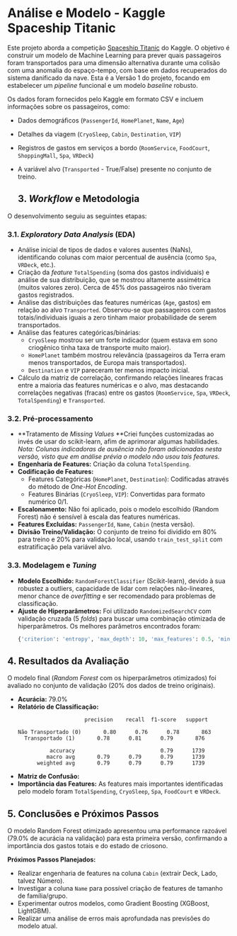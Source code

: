 # Análise e Modelo - Kaggle Spaceship Titanic 

Este projeto aborda a competição [Spaceship Titanic](https://www.kaggle.com/competitions/spaceship-titanic) do Kaggle. O objetivo é construir um modelo de Machine Learning para prever quais passageiros foram transportados para uma dimensão alternativa durante uma colisão com uma anomalia do espaço-tempo, com base em dados recuperados do sistema danificado da nave. Esta é a Versão 1 do projeto, focando em estabelecer um *pipeline* funcional e um modelo *baseline* robusto.

Os dados foram fornecidos pelo Kaggle em formato CSV e incluem informações sobre os passageiros, como:

* Dados demográficos (`PassengerId`, `HomePlanet`, `Name`, `Age`)
* Detalhes da viagem (`CryoSleep`, `Cabin`, `Destination`, `VIP`)
* Registros de gastos em serviços a bordo (`RoomService`, `FoodCourt`, `ShoppingMall`, `Spa`, `VRDeck`)
* A variável alvo (`Transported` - True/False) presente no conjunto de treino.

  ## 3. *Workflow* e Metodologia

O desenvolvimento seguiu as seguintes etapas:

### 3.1. *Exploratory Data Analysis* (EDA)

* Análise inicial de tipos de dados e valores ausentes (NaNs), identificando colunas com maior percentual de ausência (como `Spa`, `VRDeck`, etc.).
* Criação da *feature* `TotalSpending` (soma dos gastos individuais) e análise de sua distribuição, que se mostrou altamente assimétrica (muitos valores zero). Cerca de 45% dos passageiros não tiveram gastos registrados.
* Análise das distribuições das features numéricas (`Age`, gastos) em relação ao alvo `Transported`. Observou-se que passageiros com gastos totais/individuais iguais a zero tinham maior probabilidade de serem transportados.
* Análise das features categóricas/binárias:
    * `CryoSleep` mostrou ser um forte indicador (quem estava em sono criogênico tinha taxa de transporte muito maior).
    * `HomePlanet` também mostrou relevância (passageiros da Terra eram menos transportados, de Europa mais transportados).
    * `Destination` e `VIP` pareceram ter menos impacto inicial.
* Cálculo da matriz de correlação, confirmando relações lineares fracas entre a maioria das features numéricas e o alvo, mas destacando correlações negativas (fracas) entre os gastos (`RoomService`, `Spa`, `VRDeck`, `TotalSpending`) e `Transported`.

### 3.2. Pré-processamento

* **Tratamento de *Missing Values* **Criei funções customizadas ao invés de usar do scikit-learn, afim de aprimorar algumas habilidades. *Nota: Colunas indicadoras de ausência não foram adicionadas nesta versão, visto que em análise prévia o modelo não usou tais features.*
* **Engenharia de Features:** Criação da coluna `TotalSpending`.
* **Codificação de Features:**
    * Features Categóricas (`HomePlanet`, `Destination`): Codificadas através do método de *One-Hot Encoding*.
    * Features Binárias (`CryoSleep`, `VIP`): Convertidas para formato numérico 0/1.
* **Escalonamento:** Não foi aplicado, pois o modelo escolhido (Random Forest) não é sensível à escala das features numéricas.
* **Features Excluídas:** `PassengerId`, `Name`, `Cabin` (nesta versão).
* **Divisão Treino/Validação:** O conjunto de treino foi dividido em 80% para treino e 20% para validação local, usando `train_test_split` com estratificação pela variável alvo.

### 3.3. Modelagem e *Tuning*

* **Modelo Escolhido:** `RandomForestClassifier` (Scikit-learn), devido à sua robustez a outliers, capacidade de lidar com relações não-lineares, menor chance de *overfitting* e ser recomendado para problemas de classificação.
* **Ajuste de Hiperparâmetros:** Foi utilizado `RandomizedSearchCV` com validação cruzada (5 *folds*) para buscar uma combinação otimizada de hiperparâmetros. Os melhores parâmetros encontrados foram:
    ```python
    {'criterion': 'entropy', 'max_depth': 10, 'max_features': 0.5, 'min_samples_leaf': 3, 'min_samples_split': 20, 'n_estimators': 879}
    ```

## 4. Resultados da Avaliação

O modelo final (*Random Forest* com os hiperparâmetros otimizados) foi avaliado no conjunto de validação (20% dos dados de treino originais).

* **Acurácia:** 79.0%
* **Relatório de Classificação:**
    ```
                         precision    recall  f1-score   support

    Não Transportado (0)       0.80      0.76      0.78       863
      Transportado (1)       0.78      0.81      0.79       876

              accuracy                           0.79      1739
             macro avg       0.79      0.79      0.79      1739
          weighted avg       0.79      0.79      0.79      1739
    ```
* **Matriz de Confusão:**
* **Importância das Features:** As features mais importantes identificadas pelo modelo foram `TotalSpending`, `CryoSleep`, `Spa`, `FoodCourt` e `VRDeck`.

## 5. Conclusões e Próximos Passos

O modelo Random Forest otimizado apresentou uma performance razoável (79.0% de acurácia na validação) para esta primeira versão, confirmando a importância dos gastos totais e do estado de criosono.

**Próximos Passos Planejados:**

* Realizar engenharia de features na coluna `Cabin` (extrair Deck, Lado, talvez Número).
* Investigar a coluna `Name` para possível criação de features de tamanho de família/grupo.
* Experimentar outros modelos, como Gradient Boosting (XGBoost, LightGBM).
* Realizar uma análise de erros mais aprofundada nas previsões do modelo atual.
